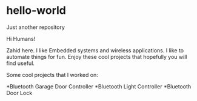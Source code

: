 # hello-world
Just another repository

Hi Humans!

Zahid here. I like Embedded systems and wireless applications.
I like to automate things for fun.
Enjoy these cool projects that hopefully you will find useful.

Some cool projects that I worked on:

*Bluetooth Garage Door Controller
*Bluetooth Light Controller
*Bluetooth Door Lock
